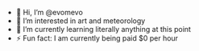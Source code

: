 - 👋 Hi, I’m @evomevo
- 👀 I’m interested in art and meteorology
- 🌱 I’m currently learning literally anything at this point
- ⚡ Fun fact: I am currently being paid $0 per hour

<!---
evomevo/evomevo is a ✨ special ✨ repository because its `README.md` (this file) appears on your GitHub profile.
You can click the Preview link to take a look at your changes.
--->
